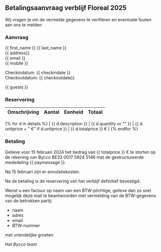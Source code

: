 ## Betalingsaanvraag verblijf Floreal 2025

Wij vragen je om de vermelde gegevens te verifiëren en eventuele fouten aan ons te melden

### Aanvraag

{{ first_name }} {{ last_name }}<br>
{{ address}}<br>
{{ email }}<br>
{{ mobile }}<br>

Checkindatum: {{ checkindate }}<br>
Checkoutdatum: {{ checkoutdate}}

{{ guests }}

### Reservering

| Omschrijving | Aantal | Eenheid | Totaal |
|:-------------|:------:|--------:|--------:|
{% for d in details %}
| {{ d.description }} | {{ d.quantity or "" }} | {{ d. unitprice + " €" if d.unitprice }} | {{ d.totalprice }} € |
{% endfor %}

### Betaling

Gelieve voor 15 februari 2024 het bedrag van {{ totalprice }} € te storten op de rekening van Bycco
BE33 0017 5924 5146  met de gestructureerde mededeling {{ paymessage }}.

Na 15 februari zijn er annulatiekosten.

Na de betaling is de reservering van het verblijf definitief bevestigd.

Wenst u een factuur op naam van een BTW-plichtige, gelieve dan zo snel mogelijk deze mail te beantwoorden met vermelding van de BTW-gegevens van de betrokken partij:

- naam
- adres
- email
- BTW-nummer

met vriendelijke groeten

_Het Bycco team_
